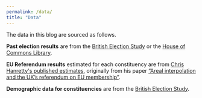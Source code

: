 ```yaml
---
permalink: /data/
title: "Data"
---
```


The data in this blog are sourced as follows.

**Past election results** are from the [British Election Study](https://www.britishelectionstudy.com/data-objects/linked-data/) or the [House of Commons Library](https://commonslibrary.parliament.uk/research-briefings/cbp-8647/#fullreport).

**EU Referendum results** estimated for each constituency are from [Chris Hanretty's published estimates](https://docs.google.com/spreadsheets/d/1b71SDKPFbk-ktmUTXmDpUP5PT299qq24orEA0_TOpmw/edit?usp=sharing), originally from his paper [“Areal interpolation and the UK’s referendum on EU membership”](http://dx.doi.org/10.1080/17457289.2017.1287081).

**Demographic data for constituencies** are from the [British Election Study](https://www.britishelectionstudy.com/data-objects/linked-data/).
